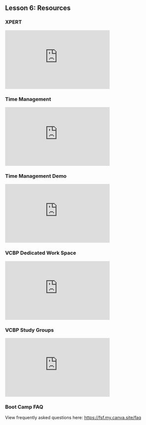 ## Lesson 6: Resources

### XPERT
<iframe src="https://fast.wistia.net/embed/iframe/bcayfitsb7?seo=false&videoFoam=false" title="Xpert Learning Assistant Video" allow="autoplay; fullscreen" allowtransparency="true" frameborder="0" scrolling="no" class="wistia_embed" name="wistia_embed" msallowfullscreen width="340" height="191"></iframe>
<script src="https://fast.wistia.net/assets/external/E-v1.js" async></script>

### Time Management
<iframe src="https://fast.wistia.net/embed/iframe/0hl5bs1d3r?seo=false&videoFoam=false" title="Part 1-Time Management Video" allow="autoplay; fullscreen" allowtransparency="true" frameborder="0" scrolling="no" class="wistia_embed" name="wistia_embed" msallowfullscreen width="340" height="191"></iframe>
<script src="https://fast.wistia.net/assets/external/E-v1.js" async></script>

### Time Management Demo
<iframe src="https://fast.wistia.net/embed/iframe/lgcdvdufuy?seo=false&videoFoam=false" title="Part 2 - Time Management Demo Video" allow="autoplay; fullscreen" allowtransparency="true" frameborder="0" scrolling="no" class="wistia_embed" name="wistia_embed" msallowfullscreen width="340" height="191"></iframe>
<script src="https://fast.wistia.net/assets/external/E-v1.js" async></script>


### VCBP Dedicated Work Space
<iframe src="https://fast.wistia.net/embed/iframe/yba4m4x8pe?seo=false&videoFoam=false" title="VCBP - Dedicated Workspace Video" allow="autoplay; fullscreen" allowtransparency="true" frameborder="0" scrolling="no" class="wistia_embed" name="wistia_embed" msallowfullscreen width="340" height="191"></iframe>
<script src="https://fast.wistia.net/assets/external/E-v1.js" async></script>


### VCBP Study Groups
<iframe src="https://fast.wistia.net/embed/iframe/nb366awmrm?seo=false&videoFoam=false" title="VCBP Study Groups (1) Video" allow="autoplay; fullscreen" allowtransparency="true" frameborder="0" scrolling="no" class="wistia_embed" name="wistia_embed" msallowfullscreen width="340" height="191"></iframe>
<script src="https://fast.wistia.net/assets/external/E-v1.js" async></script>

### Boot Camp FAQ 
View frequently asked questions here: https://fsf.my.canva.site/faq
